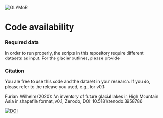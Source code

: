 ![GLAMoR](https://cryo-tools.org/wp-content/uploads/2020/07/GLAMoR-LOGO-400px.png)
# Code availability
### Required data
In order to run properly, the scripts in this repository require different datasets as input. For the glacier outlines, please provide 

### Citation
You are free to use this code and the dataset in your research. If you do, please refer to the release you used, e.g., for v0.1:

Furian, Wilhelm (2020): An inventory of future glacial lakes in High Mountain Asia in shapefile format, v0.1, Zenodo, DOI: 10.5181/zenodo.3958786

[![DOI](https://zenodo.org/badge/281966062.svg)](https://zenodo.org/badge/latestdoi/281966062)

